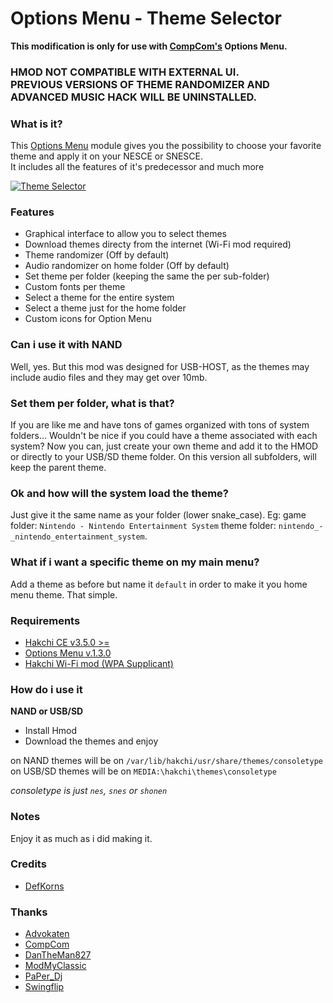 # Options Menu - Theme Selector
**This modification is only for use with [CompCom's](https://github.com/CompCom) Options Menu.**
### HMOD NOT COMPATIBLE WITH EXTERNAL UI.<br/>PREVIOUS VERSIONS OF THEME RANDOMIZER AND ADVANCED MUSIC HACK WILL BE UNINSTALLED.

### What is it?
This [Options Menu](https://github.com/CompCom/OptionsMenu/releases/latest) module gives you the possibility to choose your favorite theme and apply it on your NESCE or SNESCE.<br/>
It includes all the features of it's predecessor and much more

[![Theme Selector](https://i.imgur.com/OOfe3Aj.png)](https://i.imgur.com/OOfe3Aj.png)
### Features
*  Graphical interface to allow you to select themes
*  Download themes directy from the internet (Wi-Fi mod required)
*  Theme randomizer (Off by default)
*  Audio randomizer on home folder (Off by default)
*  Set theme per folder (keeping the same the per sub-folder)
*  Custom fonts per theme
*  Select a theme for the entire system
*  Select a theme just for the home folder
*  Custom icons for Option Menu

### Can i use it with NAND
Well, yes. But this mod was designed for USB-HOST, as the themes may include audio files and they may get over 10mb.

### Set them per folder, what is that?
If you are like me and have tons of games organized with tons of system folders... Wouldn't be nice if you could have a theme associated with each system? Now you can, just create your own theme and add it to the HMOD or directly to your USB/SD theme folder.
On this version all subfolders, will keep the parent theme.

### Ok and how will the system load the theme?
Just give it the same name as your folder (lower snake_case). Eg: game folder: `Nintendo - Nintendo Entertainment System` theme folder: `nintendo_-_nintendo_entertainment_system`.

### What if i want a specific theme on my main menu?
Add a theme as before but name it `default` in order to make it you home menu theme. 
That simple.

### Requirements
*  [Hakchi CE v3.5.0 >=](https://github.com/TeamShinkansen/hakchi2/releases/latest)
*  [Options Menu v.1.3.0](https://github.com/CompCom/OptionsMenu/releases/tag/1.3.0)
*  [Hakchi Wi-Fi mod (WPA Supplicant)](https://hakchi.net/hakchi/hmods/wpa-supplicant.hmod)

### How do i use it

**NAND or USB/SD**

- Install Hmod
- Download the themes and enjoy

on NAND themes will be on `/var/lib/hakchi/usr/share/themes/consoletype`
on USB/SD themes will be on `MEDIA:\hakchi\themes\consoletype`

*consoletype is just `nes`, `snes`  or `shonen`*

### Notes
Enjoy it as much as i did making it.

### Credits
- [DefKorns](https://gitlab.com/DefKorns)

### Thanks
- [Advokaten](https://gitlab.com/advokaten)
- [CompCom](https://www.reddit.com/u/CompComDev)
- [DanTheMan827](https://www.reddit.com/user/DanTheMan827)
- [ModMyClassic](https://modmyclassic.com/)
- [PaPer_Dj](https://github.com/PaPer-DJ)
- [Swingflip](https://www.reddit.com/u/Swingflip)